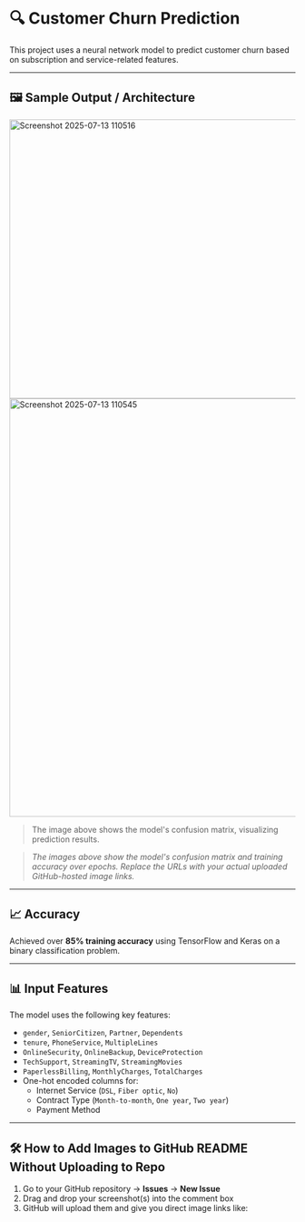 # 🔍 Customer Churn Prediction

This project uses a neural network model to predict customer churn based on subscription and service-related features.

---

## 🖼️ Sample Output / Architecture
<img width="644" height="491" alt="Screenshot 2025-07-13 110516" src="https://github.com/user-attachments/assets/9be9dda2-fd02-4c65-ace9-a34ac5d8504e" />

<img width="725" height="736" alt="Screenshot 2025-07-13 110545" src="https://github.com/user-attachments/assets/9a962944-103d-4ec7-876e-16ded1105317" />


> The image above shows the model's confusion matrix, visualizing prediction results.


> _The images above show the model's confusion matrix and training accuracy over epochs. Replace the URLs with your actual uploaded GitHub-hosted image links._

---

## 📈 Accuracy

Achieved over **85% training accuracy** using TensorFlow and Keras on a binary classification problem.

---

## 📊 Input Features

The model uses the following key features:

- `gender`, `SeniorCitizen`, `Partner`, `Dependents`
- `tenure`, `PhoneService`, `MultipleLines`
- `OnlineSecurity`, `OnlineBackup`, `DeviceProtection`
- `TechSupport`, `StreamingTV`, `StreamingMovies`
- `PaperlessBilling`, `MonthlyCharges`, `TotalCharges`
- One-hot encoded columns for:
  - Internet Service (`DSL`, `Fiber optic`, `No`)
  - Contract Type (`Month-to-month`, `One year`, `Two year`)
  - Payment Method

---

## 🛠 How to Add Images to GitHub README Without Uploading to Repo

1. Go to your GitHub repository → **Issues** → **New Issue**
2. Drag and drop your screenshot(s) into the comment box
3. GitHub will upload them and give you direct image links like:





